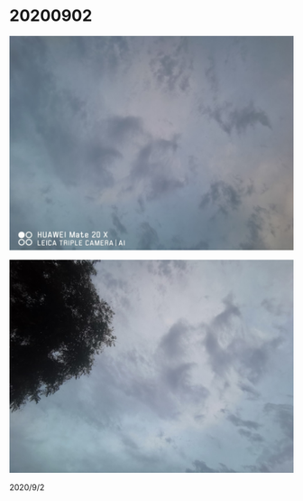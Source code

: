 # 20200902

![](../../../assets/001/IMG_20200902_055336.jpg)

![](../../../assets/001/IMG_20200902_055409.jpg)

2020/9/2